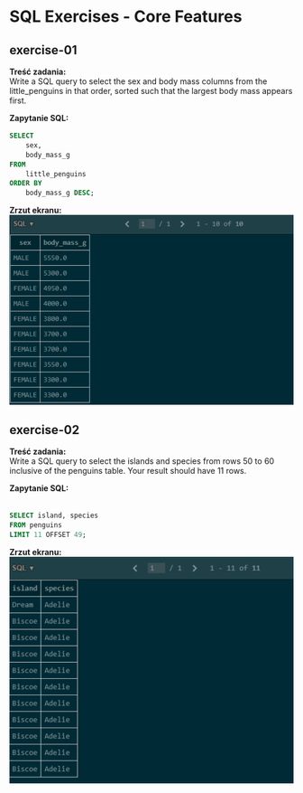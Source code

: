 # SQL Exercises - Core Features

## exercise-01
**Treść zadania:**  
Write a SQL query to select the sex and body mass columns from the little_penguins in that order, sorted such that the largest body mass appears first.

**Zapytanie SQL:**
```sql
SELECT
    sex,
    body_mass_g
FROM
    little_penguins
ORDER BY
    body_mass_g DESC;
```

**Zrzut ekranu:**
![exercise-01](./screenshots/exercise-01.png)

## exercise-02
**Treść zadania:**  
Write a SQL query to select the islands and species from rows 50 to 60 inclusive of the penguins table. Your result should have 11 rows.

**Zapytanie SQL:**
```sql

SELECT island, species
FROM penguins
LIMIT 11 OFFSET 49;
```

**Zrzut ekranu:**
![exercise-02](./screenshots/exercise-02.png)